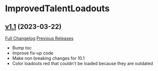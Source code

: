 # ImprovedTalentLoadouts

## [v1.1](https://github.com/Lardeck/ImprovedTalentLoadouts/tree/v1.1) (2023-03-22)
[Full Changelog](https://github.com/Lardeck/ImprovedTalentLoadouts/compare/v1.0.8.1...v1.1) [Previous Releases](https://github.com/Lardeck/ImprovedTalentLoadouts/releases)

- Bump toc  
- Improve fix-up code  
- Make non breaking changes for 10.1  
- Color loadouts red that couldn't be loaded because they are outdated  
